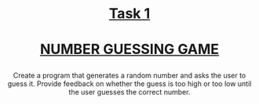 # <p style="text-align:center; text-decoration:underline">Task 1</p>

# <p style="text-align:center; text-decoration:underline;">NUMBER GUESSING GAME</p>

<p style="text-align:center;">Create a program that generates a random number and asks the
user to guess it. Provide feedback on whether the guess is too
high or too low until the user guesses the correct number.
</p>
